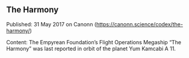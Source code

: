 ## The Harmony

Published: 31 May 2017 on Canonn (https://canonn.science/codex/the-harmony/)

Content: The Empyrean Foundation’s Flight Operations Megaship “The Harmony” was last reported in orbit of the planet Yum Kamcabi A 11.